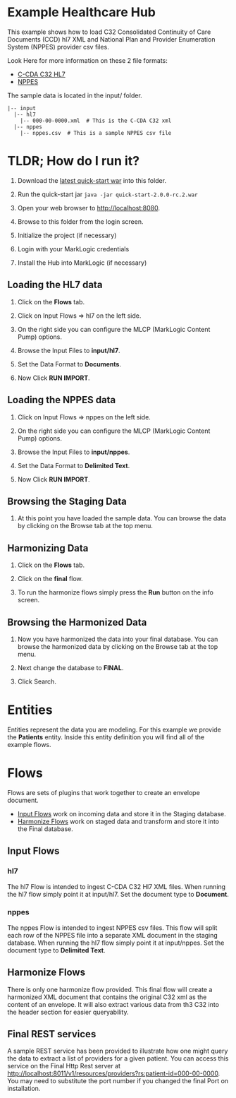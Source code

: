 # Example Healthcare Hub
This example shows how to load C32 Consolidated Continuity of Care Documents (CCD) hl7 XML and National Plan and Provider Enumeration System (NPPES) provider csv files.

Look Here for more information on these 2 file formats:  
- [C-CDA C32 HL7](http://www.hl7.org/implement/standards/product_brief.cfm?product_id=258)
- [NPPES](http://download.cms.gov/nppes/NPI_Files.html)

The sample data is located in the input/ folder.  
```
|-- input  
  |-- hl7  
    |-- 000-00-0000.xml  # This is the C-CDA C32 xml  
  |-- nppes  
    |-- nppes.csv  # This is a sample NPPES csv file  
```

# TLDR; How do I run it?
1. Download the [latest quick-start war](https://github.com/marklogic-community/marklogic-data-hub/releases/download/v2.0.0-rc.2/quick-start-2.0.0-rc.2.war) into this folder.

1. Run the quick-start jar `java -jar quick-start-2.0.0-rc.2.war`

1. Open your web browser to [http://localhost:8080](http://localhost:8080).

1. Browse to this folder from the login screen.

1. Initialize the project (if necessary)

1. Login with your MarkLogic credentials

1. Install the Hub into MarkLogic (if necessary)

## Loading the HL7 data

1. Click on the **Flows** tab.

1. Click on Input Flows => hl7 on the left side.

1. On the right side you can configure the MLCP (MarkLogic Content Pump) options.

1. Browse the Input Files to **input/hl7**.

1. Set the Data Format to **Documents**.

1. Now Click **RUN IMPORT**.

## Loading the NPPES data

1. Click on Input Flows => nppes on the left side.

1. On the right side you can configure the MLCP (MarkLogic Content Pump) options.

1. Browse the Input Files to **input/nppes**.

1. Set the Data Format to **Delimited Text**.

1. Now Click **RUN IMPORT**.

## Browsing the Staging Data

1. At this point you have loaded the sample data. You can browse the data by clicking on the Browse tab at the top menu.

## Harmonizing Data

1. Click on the **Flows** tab.

1. Click on the **final** flow.

1. To run the harmonize flows simply press the **Run** button on the info screen.

## Browsing the Harmonized Data

1. Now you have harmonized the data into your final database. You can browse the harmonized data by clicking on the Browse tab at the top menu.

1. Next change the database to **FINAL**.

1. Click Search.

# Entities
Entities represent the data you are modeling. For this example we provide the **Patients** entity. Inside this entity definition you will find all of the example flows.

# Flows
Flows are sets of plugins that work together to create an envelope document.

- [Input Flows](#input-flows) work on incoming data and store it in the Staging database.
- [Harmonize Flows](#harmonize-flows) work on staged data and transform and store it into the Final database.

## Input Flows

### hl7
The hl7 Flow is intended to ingest C-CDA C32 Hl7 XML files. When running the hl7 flow simply point it at input/hl7. Set the document type to **Document**.

### nppes
The nppes Flow is intended to ingest NPPES csv files. This flow will split each row of the NPPES file into a separate XML document in the staging database. When running the hl7 flow simply point it at input/nppes. Set the document type to **Delimited Text**.

## Harmonize Flows

There is only one harmonize flow provided. This final flow will create a harmonized XML document that contains the original C32 xml as the content of an envelope. It will also extract various data from th3 C32 into the header section for easier queryability.

## Final REST services

A sample REST service has been provided to illustrate how one might query the data to extract a list of providers for a given patient. You can access this service on the Final Http Rest server at [http://localhost:8011/v1/resources/providers?rs:patient-id=000-00-0000](http://localhost:8011/v1/resources/providers?rs:patient-id=000-00-0000). You may need to substitute the port number if you changed the final Port on installation.
